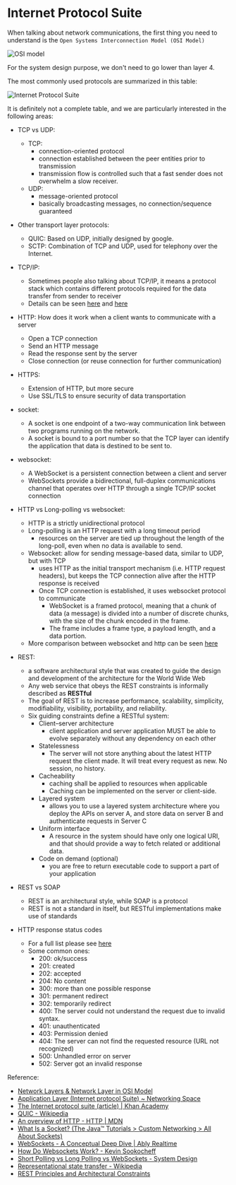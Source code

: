 # Internet Protocol Suite

When talking about network communications, the first thing you need to understand is the `Open Systems Interconnection Model (OSI Model)`

![OSI model](https://img.router-switch.com/media/wysiwyg/Help-Center-FAQ/Router/osi-model.png)

For the system design purpose, we don't need to go lower than layer 4.

The most commonly used protocols are summarized in this table:

![Internet Protocol Suite](http://2.bp.blogspot.com/-8spz6AylxBQ/UWKFo86yYjI/AAAAAAAAANI/XKyMikMWn7c/s1600/tcpip.jpg)

It is definitely not a complete table, and we are particularly interested in the following areas:

- TCP vs UDP:
    - TCP: 
        - connection-oriented protocol
        - connection established between the peer entities prior to transmission
        - transmission flow is controlled such that a fast sender does not overwhelm a slow receiver.
    - UDP:
        - message-oriented protocol 
        - basically broadcasting messages, no connection/sequence guaranteed 

- Other transport layer protocols:
    - QUIC: Based on UDP, initially designed by google.
    - SCTP: Combination of TCP and UDP, used for telephony over the Internet.

- TCP/IP:
    - Sometimes people also talking about TCP/IP, it means a protocol stack which contains different protocols required for the data transfer from sender to receiver
    - Details can be seen [here](https://stackoverflow.com/questions/31473578/tcp-ip-and-tcp-and-ip-difference) and [here](https://www.fortinet.com/resources/cyberglossary/tcp-ip)

- HTTP: How does it work when a client wants to communicate with a server
    - Open a TCP connection
    - Send an HTTP message
    - Read the response sent by the server
    - Close connection (or reuse connection for further communication)

- HTTPS:
    - Extension of HTTP, but more secure
    - Use SSL/TLS to ensure security of data transportation

- socket:
    - A socket is one endpoint of a two-way communication link between two programs running on the network. 
    - A socket is bound to a port number so that the TCP layer can identify the application that data is destined to be sent to.

- websocket:
    - A WebSocket is a persistent connection between a client and server
    - WebSockets provide a bidirectional, full-duplex communications channel that operates over HTTP through a single TCP/IP socket connection

- HTTP vs Long-polling vs websocket:
    - HTTP is a strictly unidirectional protocol
    - Long-polling is an HTTP request with a long timeout period
        - resources on the server are tied up throughout the length of the long-poll, even when no data is available to send.
    - Websocket: allow for sending message-based data, similar to UDP, but with TCP
        - uses HTTP as the initial transport mechanism (i.e. HTTP request headers), but keeps the TCP connection alive after the HTTP response is received
        - Once TCP connection is established, it uses websocket protocol to communicate
            - WebSocket is a framed protocol, meaning that a chunk of data (a message) is divided into a number of discrete chunks, with the size of the chunk encoded in the frame. 
            - The frame includes a frame type, a payload length, and a data portion.
    - More comparison between websocket and http can be seen [here](https://www.geeksforgeeks.org/what-is-web-socket-and-how-it-is-different-from-the-http/)

- REST: 
    - a software architectural style that was created to guide the design and development of the architecture for the World Wide Web
    - Any web service that obeys the REST constraints is informally described as **RESTful**
    - The goal of REST is to increase performance, scalability, simplicity, modifiability, visibility, portability, and reliability.
    - Six guiding constraints define a RESTful system:
        - Client–server architecture
            - client application and server application MUST be able to evolve separately without any dependency on each other
        - Statelessness
            - The server will not store anything about the latest HTTP request the client made. It will treat every request as new. No session, no history.
        - Cacheability
            - caching shall be applied to resources when applicable
            - Caching can be implemented on the server or client-side.
        - Layered system
            - allows you to use a layered system architecture where you deploy the APIs on server A, and store data on server B and authenticate requests in Server C
        - Uniform interface
            - A resource in the system should have only one logical URI, and that should provide a way to fetch related or additional data.
        - Code on demand (optional)
            - you are free to return executable code to support a part of your application

- REST vs SOAP
    - REST is an architectural style, while SOAP is a protocol
    - REST is not a standard in itself, but RESTful implementations make use of standards

- HTTP response status codes
    - For a full list please see [here](https://developer.mozilla.org/en-US/docs/Web/HTTP/Status)
    - Some common ones:
        - 200: ok/success
        - 201: created
        - 202: accepted
        - 204: No content
        - 300: more than one possible response
        - 301: permanent redirect
        - 302: temporarily redirect
        - 400: The server could not understand the request due to invalid syntax.
        - 401: unauthenticated
        - 403: Permission denied
        - 404: The server can not find the requested resource (URL not recognized)
        - 500: Unhandled error on server
        - 502: Server got an invalid response


Reference:

- [Network Layers & Network Layer in OSI Model](https://www.router-switch.com/faq/network-layers-in-osi-model-features-of-osi.html)
- [Application Layer (Internet protocol Suite) ~ Networking Space](http://walkwidnetwork.blogspot.com/2013/04/application-layer-internet-protocol.html)
- [The Internet protocol suite (article) \| Khan Academy](https://www.khanacademy.org/computing/computers-and-internet/xcae6f4a7ff015e7d:the-internet/xcae6f4a7ff015e7d:the-internet-protocol-suite/a/the-internet-protocols)
- [QUIC - Wikipedia](https://en.wikipedia.org/wiki/QUIC)
- [An overview of HTTP - HTTP \| MDN](https://developer.mozilla.org/en-US/docs/Web/HTTP/Overview)
- [What Is a Socket? (The Java™ Tutorials > Custom Networking > All About Sockets)](https://docs.oracle.com/javase/tutorial/networking/sockets/definition.html)
- [WebSockets - A Conceptual Deep Dive \| Ably Realtime](https://ably.com/topic/websockets)
- [How Do Websockets Work? - Kevin Sookocheff](https://sookocheff.com/post/networking/how-do-websockets-work/)
- [Short Polling vs Long Polling vs WebSockets - System Design](https://www.youtube.com/watch?v=ZBM28ZPlin8&ab_channel=BeABetterDev)
- [Representational state transfer - Wikipedia](https://en.wikipedia.org/wiki/Representational_state_transfer)
- [REST Principles and Architectural Constraints](https://restfulapi.net/rest-architectural-constraints/)
